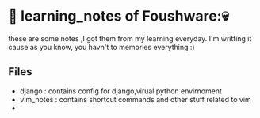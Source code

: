 # 📝 learning_notes of Foushware:💀 

these are some notes ,I got them from my learning everyday. 
I'm writting it cause as you know, you havn't to memories everything :)

## Files

- django : contains config for django,virual python envirnoment
- vim_notes : contains shortcut commands and other stuff related to vim
- 

